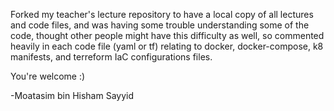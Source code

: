 Forked my teacher's lecture repository to have a local copy of all lectures and code files, and was having some trouble
understanding some of the code, thought other people might have this difficulty as well, so commented heavily in each code file (yaml or tf) relating to docker,
docker-compose, k8 manifests, and terreform IaC configurations files.

You're welcome :) 

-Moatasim bin Hisham Sayyid
